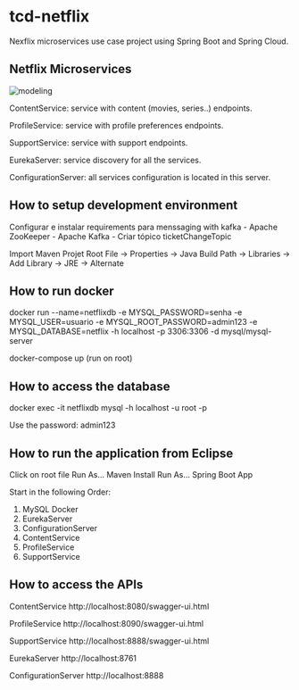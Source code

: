 # tcd-netflix

Nexflix microservices use case project using Spring Boot and Spring Cloud.

<h2>Netflix Microservices</h2>
<img src="https://user-images.githubusercontent.com/29177721/67609251-2b7d5300-f762-11e9-8fcd-2fda2a4ee03e.jpg" alt="modeling">

ContentService: service with content (movies, series..) endpoints. 

ProfileService: service with profile preferences endpoints. 

SupportService: service with support endpoints. 

EurekaServer: service discovery for all the services. 

ConfigurationServer: all services configuration is located in this server.

<h2>How to setup development environment</h2>
Configurar e instalar requirements para menssaging with kafka
- Apache ZooKeeper
- Apache Kafka
- Criar tópico ticketChangeTopic

Import Maven Projet
Root File -> Properties -> Java Build Path -> Libraries -> Add Library -> JRE -> Alternate

<h2>How to run docker</h2>

docker run --name=netflixdb -e MYSQL_PASSWORD=senha -e MYSQL_USER=usuario -e MYSQL_ROOT_PASSWORD=admin123 -e MYSQL_DATABASE=netflix -h localhost -p 3306:3306 -d mysql/mysql-server

docker-compose up (run on root)

<h2>How to access the database</h2>

docker exec -it netflixdb mysql -h localhost -u root -p

Use the password: admin123

<h2>How to run the application from Eclipse</h2>

Click on root file
Run As...
Maven Install
Run As...
Spring Boot App

Start in the following Order:

1. MySQL Docker
2. EurekaServer
3. ConfigurationServer
4. ContentService
5. ProfileService
6. SupportService

<h2>How to access the APIs</h2>

ContentService
http://localhost:8080/swagger-ui.html

ProfileService
http://localhost:8090/swagger-ui.html

SupportService
http://localhost:8888/swagger-ui.html

EurekaServer
http://localhost:8761 

ConfigurationServer
http://localhost:8888 

